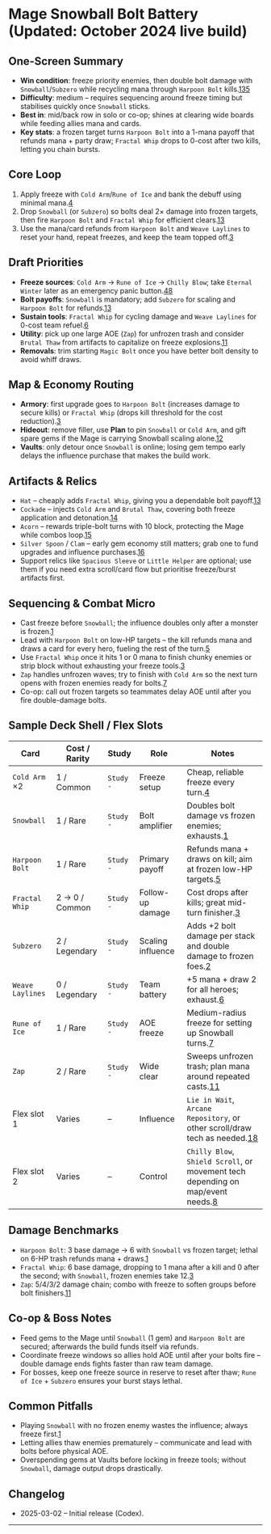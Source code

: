 # Mage Snowball Bolt Battery (Updated: October 2024 live build)

## One-Screen Summary
- **Win condition**: freeze priority enemies, then double bolt damage with `Snowball`/`Subzero` while recycling mana through `Harpoon Bolt` kills.[1][2][3][4][5][6]
- **Difficulty**: medium – requires sequencing around freeze timing but stabilises quickly once `Snowball` sticks.
- **Best in**: mid/back row in solo or co-op; shines at clearing wide boards while feeding allies mana and cards.
- **Key stats**: a frozen target turns `Harpoon Bolt` into a 1-mana payoff that refunds mana + party draw; `Fractal Whip` drops to 0-cost after two kills, letting you chain bursts.

## Core Loop
1. Apply freeze with `Cold Arm`/`Rune of Ice` and bank the debuff using minimal mana.[4][7]
2. Drop `Snowball` (or `Subzero`) so bolts deal 2× damage into frozen targets, then fire `Harpoon Bolt` and `Fractal Whip` for efficient clears.[1][2][3][5]
3. Use the mana/card refunds from `Harpoon Bolt` and `Weave Laylines` to reset your hand, repeat freezes, and keep the team topped off.[3][6]

## Draft Priorities
- **Freeze sources**: `Cold Arm` → `Rune of Ice` → `Chilly Blow`; take `Eternal Winter` later as an emergency panic button.[4][7][8][9]
- **Bolt payoffs**: `Snowball` is mandatory; add `Subzero` for scaling and `Harpoon Bolt` for refunds.[1][2][3][5]
- **Sustain tools**: `Fractal Whip` for cycling damage and `Weave Laylines` for 0-cost team refuel.[6][10]
- **Utility**: pick up one large AOE (`Zap`) for unfrozen trash and consider `Brutal Thaw` from artifacts to capitalize on freeze explosions.[11]
- **Removals**: trim starting `Magic Bolt` once you have better bolt density to avoid whiff draws.

## Map & Economy Routing
- **Armory**: first upgrade goes to `Harpoon Bolt` (increases damage to secure kills) or `Fractal Whip` (drops kill threshold for the cost reduction).[3][5]
- **Hideout**: remove filler, use **Plan** to pin `Snowball` or `Cold Arm`, and gift spare gems if the Mage is carrying Snowball scaling alone.[12]
- **Vaults**: only detour once `Snowball` is online; losing gem tempo early delays the influence purchase that makes the build work.

## Artifacts & Relics
- `Hat` – cheaply adds `Fractal Whip`, giving you a dependable bolt payoff.[13]
- `Cockade` – injects `Cold Arm` and `Brutal Thaw`, covering both freeze application and detonation.[14]
- `Acorn` – rewards triple-bolt turns with 10 block, protecting the Mage while combos loop.[15]
- `Silver Spoon` / `Clam` – early gem economy still matters; grab one to fund upgrades and influence purchases.[16][17]
- Support relics like `Spacious Sleeve` or `Little Helper` are optional; use them if you need extra scroll/card flow but prioritise freeze/burst artifacts first.

## Sequencing & Combat Micro
- Cast freeze before `Snowball`; the influence doubles only after a monster is frozen.[1][4]
- Lead with `Harpoon Bolt` on low-HP targets – the kill refunds mana and draws a card for every hero, fueling the rest of the turn.[5]
- Use `Fractal Whip` once it hits 1 or 0 mana to finish chunky enemies or strip block without exhausting your freeze tools.[3]
- `Zap` handles unfrozen waves; try to finish with `Cold Arm` so the next turn opens with frozen enemies ready for bolts.[7][11]
- Co-op: call out frozen targets so teammates delay AOE until after you fire double-damage bolts.

## Sample Deck Shell / Flex Slots
| Card | Cost / Rarity | Study | Role | Notes |
| --- | --- | --- | --- | --- |
| `Cold Arm` ×2 | 1 / Common | `Study` `-` | Freeze setup | Cheap, reliable freeze every turn.[4] |
| `Snowball` | 1 / Rare | `Study` `-` | Bolt amplifier | Doubles bolt damage vs frozen enemies; exhausts.[1] |
| `Harpoon Bolt` | 1 / Rare | `Study` `-` | Primary payoff | Refunds mana + draws on kill; aim at frozen low-HP targets.[5] |
| `Fractal Whip` | 2 → 0 / Common | `Study` `-` | Follow-up damage | Cost drops after kills; great mid-turn finisher.[3] |
| `Subzero` | 2 / Legendary | `Study` `-` | Scaling influence | Adds +2 bolt damage per stack and double damage to frozen foes.[2] |
| `Weave Laylines` | 0 / Legendary | `Study` `-` | Team battery | +5 mana + draw 2 for all heroes; exhaust.[6] |
| `Rune of Ice` | 1 / Rare | `Study` `-` | AOE freeze | Medium-radius freeze for setting up Snowball turns.[7] |
| `Zap` | 2 / Rare | `Study` `-` | Wide clear | Sweeps unfrozen trash; plan mana around repeated casts.[11] |
| Flex slot 1 | Varies | – | Influence | `Lie in Wait`, `Arcane Repository`, or other scroll/draw tech as needed.[18] |
| Flex slot 2 | Varies | – | Control | `Chilly Blow`, `Shield Scroll`, or movement tech depending on map/event needs.[8] |

## Damage Benchmarks
- `Harpoon Bolt`: 3 base damage → 6 with `Snowball` vs frozen target; lethal on 6-HP trash refunds mana + draws.[1][5]
- `Fractal Whip`: 6 base damage, dropping to 1 mana after a kill and 0 after the second; with `Snowball`, frozen enemies take 12.[3]
- `Zap`: 5/4/3/2 damage chain; combo with freeze to soften groups before bolt finishers.[11]

## Co-op & Boss Notes
- Feed gems to the Mage until `Snowball` (1 gem) and `Harpoon Bolt` are secured; afterwards the build funds itself via refunds.
- Coordinate freeze windows so allies hold AOE until after your bolts fire – double damage ends fights faster than raw team damage.
- For bosses, keep one freeze source in reserve to reset after thaw; `Rune of Ice` + `Subzero` ensures your burst stays lethal.

## Common Pitfalls
- Playing `Snowball` with no frozen enemy wastes the influence; always freeze first.[1][4]
- Letting allies thaw enemies prematurely – communicate and lead with bolts before physical AOE.
- Overspending gems at Vaults before locking in freeze tools; without `Snowball`, damage output drops drastically.

## Changelog
- 2025-03-02 – Initial release (Codex).

---

[1]: https://hellcard.fandom.com/wiki/Snowball "Snowball | Hellcard Wiki"
[2]: https://hellcard.fandom.com/wiki/Subzero "Subzero | Hellcard Wiki"
[3]: https://hellcard.fandom.com/wiki/Fractal_Whip "Fractal Whip | Hellcard Wiki"
[4]: https://hellcard.fandom.com/wiki/Cold_Arm "Cold Arm | Hellcard Wiki"
[5]: https://hellcard.fandom.com/wiki/Harpoon_Bolt "Harpoon Bolt | Hellcard Wiki"
[6]: https://hellcard.fandom.com/wiki/Weave_Laylines "Weave Laylines | Hellcard Wiki"
[7]: https://hellcard.fandom.com/wiki/Rune_of_Ice "Rune of Ice | Hellcard Wiki"
[8]: https://hellcard.fandom.com/wiki/Chilly_Blow "Chilly Blow | Hellcard Wiki"
[9]: https://hellcard.fandom.com/wiki/Eternal_Winter "Eternal Winter | Hellcard Wiki"
[10]: https://hellcard.fandom.com/wiki/Zap "Zap | Hellcard Wiki"
[11]: https://hellcard.fandom.com/wiki/Effects#Freeze "Freeze | Hellcard Wiki"
[12]: https://hellcard.fandom.com/wiki/Locations "Locations | Hellcard Wiki"
[13]: https://hellcard.fandom.com/wiki/Hat "Hat | Hellcard Wiki"
[14]: https://hellcard.fandom.com/wiki/Cockade "Cockade | Hellcard Wiki"
[15]: https://hellcard.fandom.com/wiki/Acorn "Acorn | Hellcard Wiki"
[16]: https://hellcard.fandom.com/wiki/Silver_Spoon "Silver Spoon | Hellcard Wiki"
[17]: https://hellcard.fandom.com/wiki/Clam "Clam | Hellcard Wiki"
[18]: https://hellcard.fandom.com/wiki/Lie_in_Wait "Lie in Wait | Hellcard Wiki"
